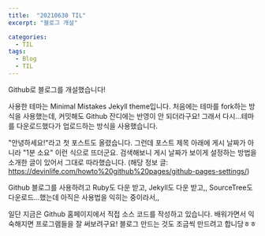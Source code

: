 ```yaml
---
title:  "20210630 TIL"
excerpt: "블로그 개설"

categories:
  - TIL
tags:
  - Blog
  - TIL
---
```


Github로 블로그를 개설했습니다!

사용한 테마는 Minimal Mistakes Jekyll theme입니다.
처음에는 테마를 fork하는 방식을 사용했는데, 커밋해도 Github 잔디에는 반영이 안 되더라구요!
그래서 다시...테마를 다운로드했다가 업로드하는 방식을 사용했습니다.

"안녕하세요!"라고 첫 포스트도 올렸습니다.
그런데 포스트 제목 아래에 게시 날짜가 아니라 "1분 소요" 이런 식으로 뜨더군요.
검색해보니 게시 날짜가 보이게 설정하는 방법을 소개한 글이 있어서 그대로 따라했습니다.
(해당 정보 글: <https://devinlife.com/howto%20github%20pages/github-pages-settings/>)

Github 블로그를 사용하려고 
Ruby도 다운 받고, 
Jekyll도 다운 받고,,
SourceTree도 다운로드...했는데
아직은 사용법을 익히는 중이라서,, 

일단 지금은 Github 홈페이지에서 직접 소스 코드를 작성하고 있습니다.
배워가면서 익숙해지면 프로그램들을 잘 써보려구요!
블로그 만드는 것도 조금씩 만드려고 합니당ㅎㅎ

